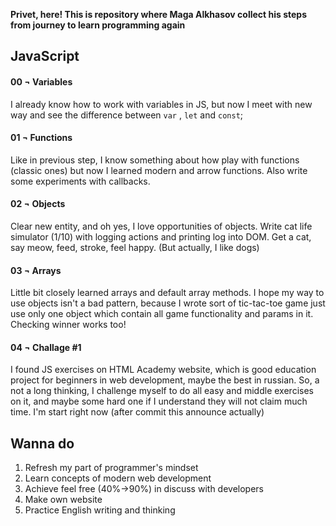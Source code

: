**Privet, here! This is repository where Maga Alkhasov collect his steps from journey to learn programming again**

## JavaScript

#### 00 ¬ Variables

I already know how to work with variables in JS, but now I meet with new way and see the difference between `var` , `let` and `const`;

#### 01 ¬ Functions

Like in previous step, I know something about how play with functions (classic ones) but now I learned modern and arrow functions. Also write some experiments with callbacks.

#### 02 ¬ Objects

Clear new entity, and oh yes, I love opportunities of objects. Write cat life simulator (1/10) with logging actions and printing log into DOM. Get a cat, say meow, feed, stroke, feel happy. (But actually, I like dogs)

#### 03 ¬ Arrays

Little bit closely learned arrays and default array methods. I hope my way to use objects isn't a bad pattern, because I wrote sort of tic-tac-toe game just use only one object which contain all game functionality and params in it. Checking winner works too!

#### 04 ¬ Challage #1

I found JS exercises on HTML Academy website, which is good education project for beginners in web development, maybe the best in russian. So, a not a long thinking, I challenge myself to do all easy and middle exercises on it, and maybe some hard one if I understand they will not claim much time. I'm start right now (after commit this announce actually)

## Wanna do

1. Refresh my part of programmer's mindset
2. Learn concepts of modern web development
3. Achieve feel free (40%→90%) in discuss with developers
4. Make own website
5. Practice English writing and thinking
